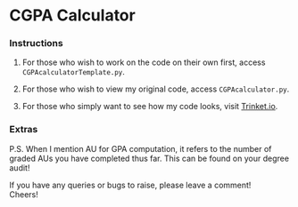 # CGPA Calculator #

### Instructions ###
1) For those who wish to work on the code on their own first, access `CGPAcalculatorTemplate.py`.

2) For those who wish to view my original code, access `CGPAcalculator.py`.

3) For those who simply want to see how my code looks, visit [Trinket.io](https://trinket.io/python3/d3078fc168?outputOnly=true&runOption=run&showInstructions=true).

### Extras ###
P.S. When I mention AU for GPA computation, it refers to the number of graded AUs you have completed thus far. This can be found on your degree audit!

If you have any queries or bugs to raise, please leave a comment!<br>
Cheers!

